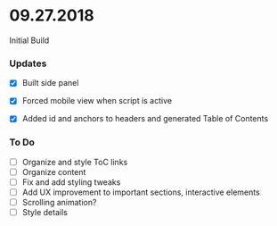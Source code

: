 # 09.27.2018

Initial Build

### Updates

- [x] Built side panel
- [x] Forced mobile view when script is active
- [x] Added id and anchors to headers and generated Table of Contents



### To Do

- [ ] Organize and style ToC links
- [ ] Organize content
- [ ] Fix and add styling tweaks
- [ ] Add UX improvement to important sections, interactive elements
- [ ] Scrolling animation?
- [ ] Style details

